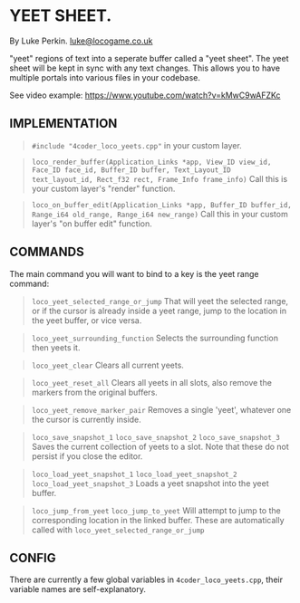 # YEET SHEET.
By Luke Perkin. luke@locogame.co.uk

"yeet" regions of text into a seperate buffer called a "yeet sheet". 
The yeet sheet will be kept in sync with any text changes. 
This allows you to have multiple portals into various files in your codebase.

See video example: https://www.youtube.com/watch?v=kMwC9wAFZKc

## IMPLEMENTATION
> `#include "4coder_loco_yeets.cpp"`
in your custom layer. 

> `loco_render_buffer(Application_Links *app, View_ID view_id, Face_ID face_id, Buffer_ID buffer, Text_Layout_ID text_layout_id, Rect_f32 rect, Frame_Info frame_info)`
Call this is your custom layer's "render" function.

> `loco_on_buffer_edit(Application_Links *app, Buffer_ID buffer_id, Range_i64 old_range, Range_i64 new_range)`
Call this in your custom layer's "on buffer edit" function.

## COMMANDS
The main command you will want to bind to a key is the yeet range command:

> `loco_yeet_selected_range_or_jump`
That will yeet the selected range, or if the cursor is already inside a yeet range, jump to the location
in the yeet buffer, or vice versa.

> `loco_yeet_surrounding_function`
Selects the surrounding function then yeets it.

> `loco_yeet_clear`
Clears all current yeets.

> `loco_yeet_reset_all`
Clears all yeets in all slots, also remove the markers from the original buffers.

> `loco_yeet_remove_marker_pair`
Removes a single 'yeet', whatever one the cursor is currently inside.

> `loco_save_snapshot_1`
> `loco_save_snapshot_2`
> `loco_save_snapshot_3`
Saves the current collection of yeets to a slot.
Note that these do not persist if you close the editor.

> `loco_load_yeet_snapshot_1`
> `loco_load_yeet_snapshot_2`
> `loco_load_yeet_snapshot_3`
Loads a yeet snapshot into the yeet buffer.

> `loco_jump_from_yeet`
> `loco_jump_to_yeet`
Will attempt to jump to the corresponding location in the linked buffer.
These are automatically called with `loco_yeet_selected_range_or_jump`

## CONFIG
There are currently a few global variables in `4coder_loco_yeets.cpp`, their variable names are self-explanatory.